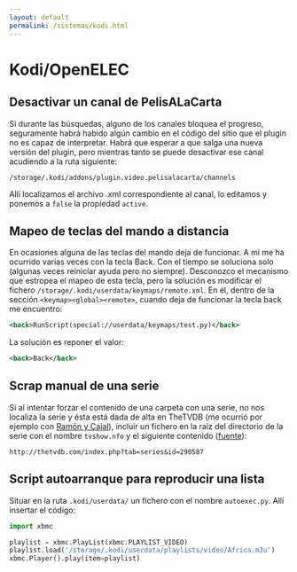 ```yaml
---
layout: default
permalink: /sistemas/kodi.html
---
```


# Kodi/OpenELEC

## Desactivar un canal de PelisALaCarta
Si durante las búsquedas, alguno de los canales bloquea el progreso, seguramente habrá habido algún cambio en el código del sitio que el plugin no es capaz de interpretar. Habrá que esperar a que salga una nueva versión del plugin, pero mientras tanto se puede desactivar ese canal acudiendo a la ruta siguiente:

    /storage/.kodi/addons/plugin.video.pelisalacarta/channels

Allí localizamos el archivo .xml correspondiente al canal, lo editamos y ponemos a `false` la propiedad `active`.

## Mapeo de teclas del mando a distancia
En ocasiones alguna de las teclas del mando deja de funcionar. A mi me ha ocurrido varias veces con la tecla Back. Con el tiempo se soluciona solo (algunas veces reiniciar ayuda pero no siempre). Desconozco el mecanismo que estropea el mapeo de esta tecla, pero la solución es modificar el fichero `/storage/.kodi/userdata/keymaps/remote.xml`. En él, dentro de la sección `<keymap><global><remote>`, cuando deja de funcionar la tecla back me encuentro:

``` xml
<back>RunScript(special://userdata/keymaps/test.py)</back>
```

La solución es reponer el valor:

``` xml
<back>Back</back>
```

## Scrap manual de una serie
Si al intentar forzar el contenido de una carpeta con una serie, no nos localiza la serie y ésta está dada de alta en TheTVDB (me ocurrió por ejemplo con [Ramón y Cajal](http://thetvdb.com/?tab=series&id=290587&lid=16)), incluir un fichero en la raíz del directorio de la serie con el nombre `tvshow.nfo` y el siguiente contenido ([fuente](http://kodi.wiki/view/NFO_files/TV_shows#Video_.nfo_files_containing_a_URL)):

```
http://thetvdb.com/index.php?tab=series&id=290587
```

## Script autoarranque para reproducir una lista

Situar en la ruta `.kodi/userdata/` un fichero con el nombre `autoexec.py`. Allí insertar el código:

```python
import xbmc

playlist = xbmc.PlayList(xbmc.PLAYLIST_VIDEO)
playlist.load('/storage/.kodi/userdata/playlists/video/Africa.m3u')
xbmc.Player().play(item=playlist)
```
